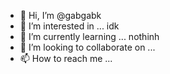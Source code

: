 - 👋 Hi, I’m @gabgabk
- 👀 I’m interested in ... idk
- 🌱 I’m currently learning ... nothinh
- 💞️ I’m looking to collaborate on ...
- 📫 How to reach me ...

<!---
gabgabk/gabgabk is a ✨ special ✨ repository because its `README.md` (this file) appears on your GitHub profile.
You can click the Preview link to take a look at your changes.
--->
